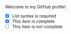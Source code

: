 Welcome to my GitHub profile!
- [x] List syntax is required
- [x] This item is complete
- [ ] This item is not complete
